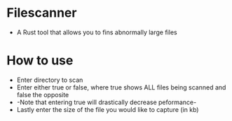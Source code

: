 # Filescanner
* A Rust tool that allows you to fins abnormally large files

# How to use
* Enter directory to scan
* Enter either true or false, where true shows ALL files being scanned and false the opposite 
* -Note that entering true will drastically decrease peformance-
* Lastly enter the size of the file you would like to capture (in kb)